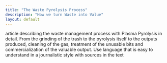 ```yaml
---
title: "The Waste Pyrolysis Process"
description: "How we turn Waste into Value"
layout: default
---
```


article describing the waste management process with Plasma Pyrolysis in detail. From the grinding of the trash to the pyrolysis itself to the outputs produced, cleaning of the gas, treatment of the unusable bits and commercialization of the valuable output. Use language that is easy to understand in a journalistic style with sources in the text